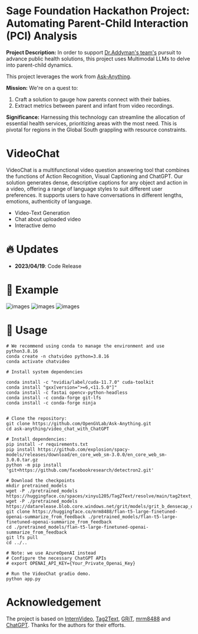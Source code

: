 # Sage Foundation Hackathon Project: Automating Parent-Child Interaction (PCI) Analysis

**Project Description:**
In order to support [Dr.Addyman's team's](https://github.com/InfantLab/VASC) pursuit to advance public health solutions, this project uses Multimodal LLMs to delve into parent-child dynamics.

This project leverages the work from [Ask-Anything](https://github.com/OpenGVLab/Ask-Anything/tree/main/video_chat_with_ChatGPT).

**Mission:**
We're on a quest to:
1. Craft a solution to gauge how parents connect with their babies.
2. Extract metrics between parent and infant from video recordings.

**Significance:**
Harnessing this technology can streamline the allocation of essential health services, prioritizing areas with the most need. This is pivotal for regions in the Global South grappling with resource constraints.


# VideoChat

VideoChat is a multifunctional video question answering tool that combines the functions of Action Recognition, Visual Captioning and ChatGPT. Our solution generates dense, descriptive captions for any object and action in a video, offering a range of language styles to suit different user preferences. It supports users to have conversations in different lengths, emotions, authenticity of language.
- Video-Text Generation
- Chat about uploaded video
- Interactive demo

# :fire: Updates

- **2023/04/19**: Code Release

# :speech_balloon: Example

![images](assert/hugging.png)
![images](assert/dancing.png)
![images](assert/dancing2.png)

# :running: Usage

```shell
# We recommend using conda to manage the environment and use python3.8.16  
conda create -n chatvideo python=3.8.16  
conda activate chatvideo  

# Install system dependencies

conda install -c "nvidia/label/cuda-11.7.0" cuda-toolkit
conda install "gxx[version=">=6,<11.5.0"]"
conda install -c fastai opencv-python-headless
conda install -c conda-forge git-lfs
conda install -c conda-forge ninja

  
# Clone the repository:  
git clone https://github.com/OpenGVLab/Ask-Anything.git  
cd ask-anything/video_chat_with_ChatGPT
  
# Install dependencies:  
pip install -r requirements.txt  
pip install https://github.com/explosion/spacy-models/releases/download/en_core_web_sm-3.0.0/en_core_web_sm-3.0.0.tar.gz  
python -m pip install 'git+https://github.com/facebookresearch/detectron2.git'  
  
# Download the checkpoints  
mkdir pretrained_models  
wget -P ./pretrained_models https://huggingface.co/spaces/xinyu1205/Tag2Text/resolve/main/tag2text_swin_14m.pth  
wget -P ./pretrained_models https://datarelease.blob.core.windows.net/grit/models/grit_b_densecap_objectdet.pth  
git clone https://huggingface.co/mrm8488/flan-t5-large-finetuned-openai-summarize_from_feedback ./pretrained_models/flan-t5-large-finetuned-openai-summarize_from_feedback  
cd ./pretrained_models/flan-t5-large-finetuned-openai-summarize_from_feedback  
git lfs pull  
cd ../..  
  
# Note: we use AzureOpenAI instead
# Configure the necessary ChatGPT APIs  
# export OPENAI_API_KEY={Your_Private_Openai_Key}
  
# Run the VideoChat gradio demo.  
python app.py  
```

# Acknowledgement

The project is based on [InternVideo](https://github.com/OpenGVLab/InternVideo), [Tag2Text](https://github.com/xinyu1205/Tag2Text), [GRiT](https://github.com/JialianW/GRiT), [mrm8488](https://huggingface.co/mrm8488/flan-t5-large-finetuned-openai-summarize_from_feedback) and [ChatGPT](https://openai.com/blog/chatgpt). Thanks for the authors for their efforts.

